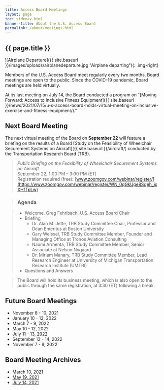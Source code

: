 ```yaml
---
title: Access Board Meetings
layout: page
toc: sidenav.html
banner-title: About the U.S. Access Board
permalink: /about/meetings.html
---
```


## {{ page.title }}

![Airplane Departure]({{ site.baseurl }}/images/uploads/airplanedeparture.jpg "Airplane departing"){: .img-right}

Members of the U.S. Access Board meet regularly every two months. Board meetings are open to the public. Since the COVID-19 pandemic, Board meetings are held virtually.  

At its last meeting on July 14, the Board conducted a program on "[Moving Forward: Access to Inclusive Fitness Equipment]({{ site.baseurl }}/news/2021/07/15/u-s-access-board-holds-virtual-meeting-on-inclusive-exercise-and-fitness-equipment/)."

## Next Board Meeting

The next virtual meeting of the Board on **September 22** will feature a briefing on the results of a Board [Study on the Feasibility of Wheelchair Securement Systems on Aircraft]({{ site.baseurl }}/aircraft/) conducted by the Transportation Research Board (TRB). 

> *Public Briefing on the Feasibility of Wheelchair Securement Systems on Aircraft* \
> September 22, 1:00 PM – 3:00 PM (ET) \
> Registration required (free): [www.zoomgov.com/webinar/register/](https://www.zoomgov.com/webinar/register/WN_0qGkUge8Sgeh_igXH1TpLw) 

> ### Agenda

> * Welcome, Greg Fehribach, U.S. Access Board Chair
> * Briefing 
>   * Dr. Alan M. Jette, TRB Study Committee Chair, Professor and Dean Emeritus at Boston University 
>   * Gary Weissel, TRB Study Committee Member, Founder and Managing Office at Tronos Aviation Consulting 
>   * Naomi Armenta, TRB Study Committee Member, Senior Associate at Nelson Nygaard 
>   * Dr. Miriam Manary, TRB Study Committee Member, Lead Research Engineer at University of Michigan Transportation Research Institute (UMTRI)
> * Questions and Answers

> The Board will hold its business meeting, which is also open to the public through the same registration, at 3:30 (ET) following a break.   

## Future Board Meetings

- November 8 - 10, 2021
- January 10 - 12, 2022
- March 7 - 9, 2022
- May 10 - 12, 2022
- July 11 - 13, 2022
- September 12 - 14, 2022
- November 7 - 9, 2022

## Board Meeting Archives

- [March 10, 2021](https://www.youtube.com/watch?v=xI1j1V1SyjE)
- [May 19, 2021](https://www.youtube.com/watch?v=-0YkBZZEoss)
- [July 14, 2021](https://www.youtube.com/watch?v=078ZOzcZaSs)

